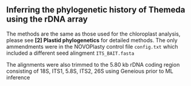 ## Inferring the phylogenetic history of Themeda using the rDNA array

The methods are the same as those used for the chloroplast analysis, please see **[2] Plastid phylogenetics** for detailed methods. The only ammendments were in the NOVOPlasty control file `config.txt` which included a different seed alingment `ITS_BAIT.fasta`

The alignments were also trimmed to the 5.80 kb rDNA coding region consisting of 18S, ITS1, 5.8S, ITS2, 26S using Geneious prior to ML inference

